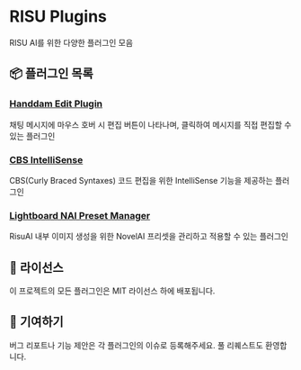 # RISU Plugins
RISU AI를 위한 다양한 플러그인 모음

## 📦 플러그인 목록

### [Handdam Edit Plugin](./hddm_edit/)
채팅 메시지에 마우스 호버 시 편집 버튼이 나타나며, 클릭하여 메시지를 직접 편집할 수 있는 플러그인

### [CBS IntelliSense](./cbs_intellisense/)
CBS(Curly Braced Syntaxes) 코드 편집을 위한 IntelliSense 기능을 제공하는 플러그인

### [Lightboard NAI Preset Manager](./lightboard_nai_preset_manager/)
RisuAI 내부 이미지 생성을 위한 NovelAI 프리셋을 관리하고 적용할 수 있는 플러그인

## 📄 라이선스
이 프로젝트의 모든 플러그인은 MIT 라이선스 하에 배포됩니다.

## 🤝 기여하기
버그 리포트나 기능 제안은 각 플러그인의 이슈로 등록해주세요. 풀 리퀘스트도 환영합니다.
